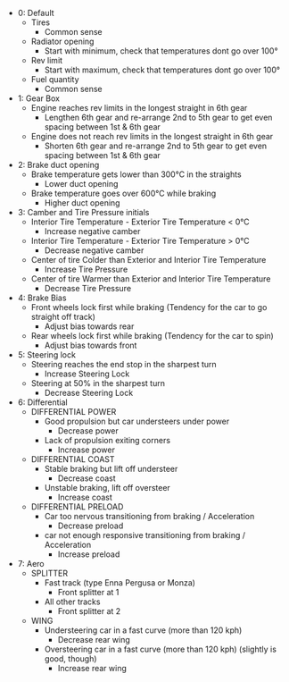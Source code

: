 - 0: Default
  - Tires
    - Common sense
  - Radiator opening
    - Start with minimum, check that temperatures dont go over 100°
  - Rev limit
    - Start with maximum, check that temperatures dont go over 100°
  - Fuel quantity
    - Common sense
- 1: Gear Box
  - Engine reaches rev limits in the longest straight in 6th gear
    - Lengthen 6th gear and re-arrange 2nd to 5th gear to get even spacing between 1st & 6th gear
  - Engine does not reach rev limits in the longest straight in 6th gear
    - Shorten 6th gear and re-arrange 2nd to 5th gear to get even spacing between 1st & 6th gear
- 2: Brake duct opening
  - Brake temperature gets lower than 300°C in the straights
    - Lower duct opening
  - Brake temperature goes over 600°C  while braking
    - Higher duct opening
- 3: Camber and Tire Pressure initials
  - Interior Tire Temperature - Exterior Tire Temperature < 0°C
    - Increase negative camber
  - Interior Tire Temperature - Exterior Tire Temperature > 0°C
    - Decrease negative camber
  - Center of tire Colder than Exterior and Interior Tire Temperature
    - Increase Tire Pressure
  - Center of tire Warmer than Exterior and Interior Tire Temperature
    - Decrease Tire Pressure
- 4: Brake Bias
  - Front wheels lock first while braking (Tendency for the car to go straight off track)
    - Adjust bias towards rear
  - Rear wheels lock first while braking (Tendency for the car to spin)
    - Adjust bias towards front
- 5: Steering lock
  - Steering reaches the end stop in the sharpest turn
    - Increase Steering Lock
  - Steering at 50% in the sharpest turn
    - Decrease Steering Lock
- 6: Differential
  - DIFFERENTIAL POWER
    - Good propulsion but car understeers under power
      - Decrease power
    - Lack of propulsion exiting corners
      - Increase power
  - DIFFERENTIAL COAST
    - Stable braking but lift off understeer
      - Decrease coast
    - Unstable braking, lift off oversteer
      - Increase coast
  - DIFFERENTIAL PRELOAD
    - Car too nervous transitioning from braking / Acceleration
      - Decrease preload
    - car not enough responsive transitioning from braking / Acceleration
      - Increase preload
- 7: Aero
  - SPLITTER
    - Fast track (type Enna Pergusa or Monza)
      - Front splitter at 1
    - All other tracks
      - Front splitter at 2
  - WING
    - Understeering car in a fast curve (more than 120 kph)
      - Decrease rear wing
    - Oversteering car in a fast curve (more than 120 kph) (slightly is good, though)
      - Increase rear wing

